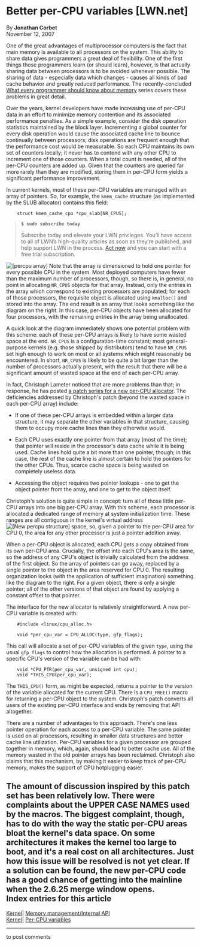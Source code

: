 # Better per-CPU variables [LWN.net]

By **Jonathan Corbet**  
November 12, 2007 

One of the great advantages of multiprocessor computers is the fact that main memory is available to all processors on the system. This ability to share data gives programmers a great deal of flexibility. One of the first things those programmers learn (or should learn), however, is that actually sharing data between processors is to be avoided whenever possible. The sharing of data - especially data which changes - causes all kinds of bad cache behavior and greatly reduced performance. The recently-concluded [What every programmer should know about memory](http://lwn.net/Articles/250967/) series covers these problems in great detail. 

Over the years, kernel developers have made increasing use of per-CPU data in an effort to minimize memory contention and its associated performance penalties. As a simple example, consider the disk operation statistics maintained by the block layer. Incrementing a global counter for every disk operation would cause the associated cache line to bounce continually between processors; disk operations are frequent enough that the performance cost would be measurable. So each CPU maintains its own set of counters locally; it never has to contend with any other CPU to increment one of those counters. When a total count is needed, all of the per-CPU counters are added up. Given that the counters are queried far more rarely than they are modified, storing them in per-CPU form yields a significant performance improvement. 

In current kernels, most of these per-CPU variables are managed with an array of pointers. So, for example, the `kmem_cache` structure (as implemented by the SLUB allocator) contains this field: 
    
    
        struct kmem_cache_cpu *cpu_slab[NR_CPUS];
    

> **`$ sudo subscribe today`**
> 
> Subscribe today and elevate your LWN privileges. You’ll have access to all of LWN’s high-quality articles as soon as they’re published, and help support LWN in the process. [Act now](https://lwn.net/Promo/nst-sudo/claim) and you can start with a free trial subscription. 

![\[percpu array\]](https://static.lwn.net/images/ns/kernel/percpu-array.png) Note that the array is dimensioned to hold one pointer for every possible CPU in the system. Most deployed computers have fewer than the maximum number of processors, though, so there is, in general, no point in allocating `NR_CPUS` objects for that array. Instead, only the entries in the array which correspond to existing processors are populated; for each of those processors, the requisite object is allocated using `kmalloc()` and stored into the array. The end result is an array that looks something like the diagram on the right. In this case, per-CPU objects have been allocated for four processors, with the remaining entries in the array being unallocated. 

A quick look at the diagram immediately shows one potential problem with this scheme: each of these per-CPU arrays is likely to have some wasted space at the end. `NR_CPUS` is a configuration-time constant; most general-purpose kernels (e.g. those shipped by distributors) tend to have `NR_CPUS` set high enough to work on most or all systems which might reasonably be encountered. In short, `NR_CPUS` is likely to be quite a bit larger than the number of processors actually present, with the result that there will be a significant amount of wasted space at the end of each per-CPU array. 

In fact, Christoph Lameter noticed that are more problems than that; in response, he has posted [a patch series for a new per-CPU allocator](/Articles/258248/). The deficiencies addressed by Christoph's patch (beyond the wasted space in each per-CPU array) include: 

  * If one of these per-CPU arrays is embedded within a larger data structure, it may separate the other variables in that structure, causing them to occupy more cache lines than they otherwise would. 

  * Each CPU uses exactly one pointer from that array (most of the time); that pointer will reside in the processor's data cache while it is being used. Cache lines hold quite a bit more than one pointer, though; in this case, the rest of the cache line is almost certain to hold the pointers for the other CPUs. Thus, scarce cache space is being wasted on completely useless data. 

  * Accessing the object requires two pointer lookups - one to get the object pointer from the array, and one to get to the object itself. 




Christoph's solution is quite simple in concept: turn all of those little per-CPU arrays into one big per-CPU array. With this scheme, each processor is allocated a dedicated range of memory at system initialization time. These ranges are all contiguous in the kernel's virtual address ![\[New percpu structure\]](https://static.lwn.net/images/ns/kernel/percpu-noarray.png) space, so, given a pointer to the per-CPU area for CPU 0, the area for any other processor is just a pointer addition away. 

When a per-CPU object is allocated, each CPU gets a copy obtained from its own per-CPU area. Crucially, the offset into each CPU's area is the same, so the address of any CPU's object is trivially calculated from the address of the first object. So the array of pointers can go away, replaced by a single pointer to the object in the area reserved for CPU 0. The resulting organization looks (with the application of sufficient imagination) something like the diagram to the right. For a given object, there is only a single pointer; all of the other versions of that object are found by applying a constant offset to that pointer. 

The interface for the new allocator is relatively straightforward. A new per-CPU variable is created with: 
    
    
        #include <linux/cpu_alloc.h>
    
        void *per_cpu_var = CPU_ALLOC(type, gfp_flags);
    

This call will allocate a set of per-CPU variables of the given `type`, using the usual `gfp_flags` to control how the allocation is performed. A pointer to a specific CPU's version of the variable can be had with: 
    
    
        void *CPU_PTR(per_cpu_var, unsigned int cpu);
        void *THIS_CPU(per_cpu_var);
    

The `THIS_CPU()` form, as might be expected, returns a pointer to the version of the variable allocated for the current CPU. There is a `CPU_FREE()` macro for returning a per-CPU object to the system. Christoph's patch converts all users of the existing per-CPU interface and ends by removing that API altogether. 

There are a number of advantages to this approach. There's one less pointer operation for each access to a per-CPU variable. The same pointer is used on all processors, resulting in smaller data structures and better cache line utilization. Per-CPU variables for a given processor are grouped together in memory, which, again, should lead to better cache use. All of the memory wasted in the old pointer arrays has been reclaimed. Christoph also claims that this mechanism, by making it easier to keep track of per-CPU memory, makes the support of CPU hotplugging easier. 

The amount of discussion inspired by this patch set has been relatively low. There were complaints about the UPPER CASE NAMES used by the macros. The biggest complaint, though, has to do with the way the static per-CPU areas bloat the kernel's data space. On some architectures it makes the kernel too large to boot, and it's a real cost on all architectures. Just how this issue will be resolved is not yet clear. If a solution can be found, the new per-CPU code has a good chance of getting into the mainline when the 2.6.25 merge window opens.  
Index entries for this article  
---  
[Kernel](/Kernel/Index)| [Memory management/Internal API](/Kernel/Index#Memory_management-Internal_API)  
[Kernel](/Kernel/Index)| [Per-CPU variables](/Kernel/Index#Per-CPU_variables)  
  


* * *

to post comments 
